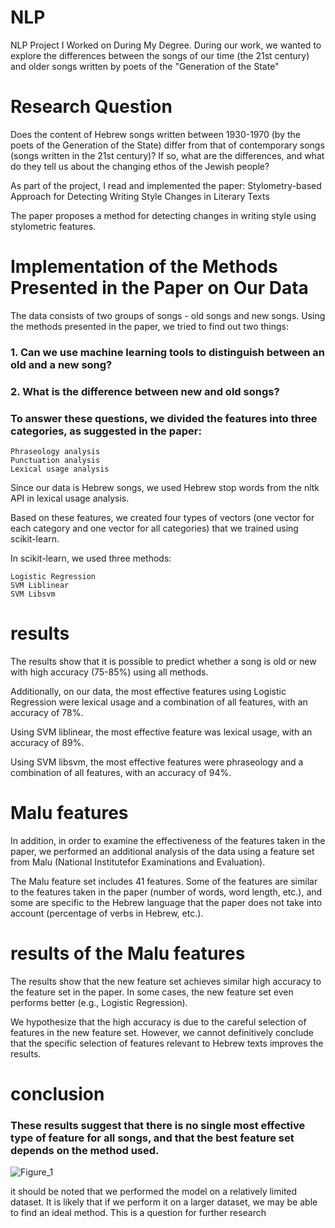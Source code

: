 # NLP
NLP Project I Worked on During My Degree.
During our work, we wanted to explore the differences between the songs of our time (the 21st century) and older songs written by poets of the "Generation of the State"

# Research Question
Does the content of Hebrew songs written between 1930-1970 (by the poets of the Generation of the State) differ from that of contemporary songs (songs written in the 21st century)? If so, what are the differences, and what do they tell us about the changing ethos of the Jewish people?

As part of the project, I read and implemented the paper:
Stylometry-based Approach for Detecting Writing Style Changes in Literary Texts

The paper proposes a method for detecting changes in writing style using stylometric features.

# Implementation of the Methods Presented in the Paper on Our Data
The data consists of two groups of songs - old songs and new songs. Using the methods presented in the paper, we tried to find out two things:

### 1. Can we use machine learning tools to distinguish between an old and a new song?
### 2. What is the difference between new and old songs?

### To answer these questions, we divided the features into three categories, as suggested in the paper:

    Phraseology analysis
    Punctuation analysis
    Lexical usage analysis
Since our data is Hebrew songs, we used Hebrew stop words from the nltk API in lexical usage analysis.

Based on these features, we created four types of vectors (one vector for each category and one vector for all categories) that we trained using scikit-learn.

In scikit-learn, we used three methods:

    Logistic Regression
    SVM Liblinear
    SVM Libsvm


# results

The results show that it is possible to predict whether a song is old or new with high accuracy (75-85%) using all methods.

Additionally, on our data, the most effective features using Logistic Regression were lexical usage and a combination of all features, with an accuracy of 78%.

Using SVM liblinear, the most effective feature was lexical usage, with an accuracy of 89%.

Using SVM libsvm, the most effective features were phraseology and a combination of all features, with an accuracy of 94%.

# Malu features
In addition, in order to examine the effectiveness of the features taken in the paper, we performed an additional analysis of the data using a feature set from Malu (National Institutefor Examinations and Evaluation).

The Malu feature set includes 41 features. Some of the features are similar to the features taken in the paper (number of words, word length, etc.), and some are specific to the Hebrew language that the paper does not take into account (percentage of verbs in Hebrew, etc.).

# results of the  Malu features
The results show that the new feature set achieves similar high accuracy to the feature set in the paper. In some cases, the new feature set even performs better (e.g., Logistic Regression).

We hypothesize that the high accuracy is due to the careful selection of features in the new feature set. However, we cannot definitively conclude that the specific selection of features relevant to Hebrew texts improves the results.

# conclusion
### These results suggest that there is no single most effective type of feature for all songs, and that the best feature set depends on the method used. 
![Figure_1](https://github.com/amitman7/NLP-/assets/118345516/a71e8861-c95a-432e-838b-e343e45f3b8b)

it should be noted  that we performed the model on a relatively limited dataset. It is likely that if we perform it on a larger dataset, we may be able to find an ideal method. This is a question for further research
